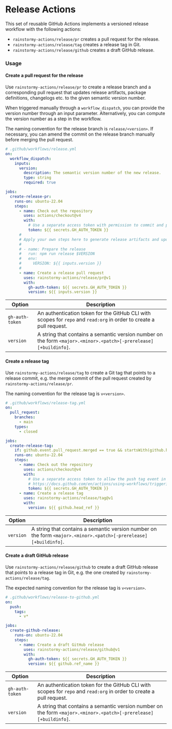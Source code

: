 # Release Actions

This set of reusable GitHub Actions implements a versioned release workflow with the following actions:

- `rainstormy-actions/release/pr` creates a pull request for the release.
- `rainstormy-actions/release/tag` creates a release tag in Git.
- `rainstormy-actions/release/github` creates a draft GitHub release.

### Usage
#### Create a pull request for the release
Use `rainstormy-actions/release/pr` to create a release branch and a corresponding pull request
that updates release artifacts, package definitions, changelogs etc. to the given semantic version number.

When triggered manually through a `workflow_dispatch`, you can provide the version number through an input parameter.
Alternatively, you can compute the version number as a step in the workflow.

The naming convention for the release branch is `release/<version>`.
If necessary, you can amend the commit on the release branch manually before merging the pull request.

```yaml
# .github/workflows/release.yml
on:
  workflow_dispatch:
    inputs:
      version:
        description: The semantic version number of the new release.
        type: string
        required: true

jobs:
  create-release-pr:
    runs-on: ubuntu-22.04
    steps:
      - name: Check out the repository
        uses: actions/checkout@v4
        with:
          # Use a separate access token with permission to commit and push.
          token: ${{ secrets.GH_AUTH_TOKEN }}
      #
      # Apply your own steps here to generate release artifacts and update version numbers.
      #
      # - name: Prepare the release
      #   run: npm run release $VERSION
      #   env:
      #     VERSION: ${{ inputs.version }}
      #
      - name: Create a release pull request
        uses: rainstormy-actions/release/pr@v1
        with:
          gh-auth-token: ${{ secrets.GH_AUTH_TOKEN }}
          version: ${{ inputs.version }}
```

| Option          | Description                                                                                                         |
|-----------------|---------------------------------------------------------------------------------------------------------------------|
| `gh-auth-token` | An authentication token for the GitHub CLI with scopes for `repo` and `read:org` in order to create a pull request. |
| `version`       | A string that contains a semantic version number on the form `<major>.<minor>.<patch>[-prerelease][+buildinfo]`.    |

#### Create a release tag
Use `rainstormy-actions/release/tag` to create a Git tag that points to a release commit,
e.g. the merge commit of the pull request created by `rainstormy-actions/release/pr`.

The naming convention for the release tag is `v<version>`.

```yaml
# .github/workflows/release-tag.yml
on:
  pull_request:
    branches:
      - main
    types:
      - closed

jobs:
  create-release-tag:
    if: github.event.pull_request.merged == true && startsWith(github.head_ref, 'release/')
    runs-on: ubuntu-22.04
    steps:
      - name: Check out the repository
        uses: actions/checkout@v4
        with:
          # Use a separate access token to allow the push tag event in this workflow to trigger subsequent workflows, e.g. to create a GitHub release and to publish an npm package.
          # https://docs.github.com/en/actions/using-workflows/triggering-a-workflow#triggering-a-workflow-from-a-workflow
          token: ${{ secrets.GH_AUTH_TOKEN }}
      - name: Create a release tag
        uses: rainstormy-actions/release/tag@v1
        with:
          version: ${{ github.head_ref }}
```

| Option    | Description                                                                                                      |
|-----------|------------------------------------------------------------------------------------------------------------------|
| `version` | A string that contains a semantic version number on the form `<major>.<minor>.<patch>[-prerelease][+buildinfo]`. |

#### Create a draft GitHub release
Use `rainstormy-actions/release/github` to create a draft GitHub release that points to a release tag in Git,
e.g. the one created by `rainstormy-actions/release/tag`.

The expected naming convention for the release tag is `v<version>`.

```yaml
# .github/workflows/release-to-github.yml
on:
  push:
    tags:
      - v*

jobs:
  create-github-release:
    runs-on: ubuntu-22.04
    steps:
      - name: Create a draft GitHub release
        uses: rainstormy-actions/release/github@v1
        with:
          gh-auth-token: ${{ secrets.GH_AUTH_TOKEN }}
          version: ${{ github.ref_name }}
```

| Option          | Description                                                                                                         |
|-----------------|---------------------------------------------------------------------------------------------------------------------|
| `gh-auth-token` | An authentication token for the GitHub CLI with scopes for `repo` and `read:org` in order to create a pull request. |
| `version`       | A string that contains a semantic version number on the form `<major>.<minor>.<patch>[-prerelease][+buildinfo]`.    |
